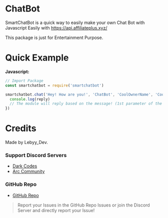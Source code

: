 # ChatBot

SmartChatBot is a quick way to easily make your own Chat Bot with Javascript Easily with https://api.affiliateplus.xyz/

This package is just for Entertainment Purpose.


# Quick Example
 
**Javascript:**
```js
// Import Package
const smartchatbot = require('smartchatbot')

smartchatbot.chat('Hey! How are you!', 'ChatBot', 'CoolOwnerName', 'CoolUniqueUserId').then(reply => {
  console.log(reply)
  // The module will reply based on the message! (1st parameter of the chat function!)
})
```

# Credits
 
Made by Lebyy_Dev.

### Support Discord Servers
- [Dark Codes](https://discord.com/invite/devs)
- [Arc Community](https://discord.com/invite/discvent)
### GitHub Repo
- [GitHub Repo](https://github.com/Lebyy/SmartChatBot)

> Report your Issues in the GitHub Repo Issues or join the Discord Server and directly report your Issue!
